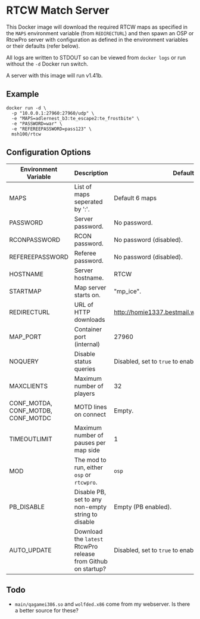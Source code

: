 RTCW Match Server
=================

This Docker image will download the required RTCW maps as specified in the
`MAPS` environment variable (from `REDIRECTURL`) and then spawn an OSP or
RtcwPro server with configuration as defined in the environment variables or
their defaults (refer below).

All logs are written to STDOUT so can be viewed from `docker logs` or run
without the `-d` Docker run switch.

A server with this image will run v1.41b.

Example
-------

```
docker run -d \
  -p "10.0.0.1:27960:27960/udp" \
  -e "MAPS=adlernest_b3:te_escape2:te_frostbite" \
  -e "PASSWORD=war" \
  -e "REFEREEPASSWORD=pass123" \
  msh100/rtcw
```

Configuration Options
---------------------

Environment Variable | Description                    | Defaults
-------------------- | ------------------------------ | ------------------------
MAPS                 | List of maps seperated by ':'. | Default 6 maps
PASSWORD             | Server password.               | No password.
RCONPASSWORD         | RCON password.                 | No password (disabled).
REFEREEPASSWORD      | Referee password.              | No password (disabled).
HOSTNAME             | Server hostname.               | RTCW
STARTMAP             | Map server starts on.          | "mp_ice".
REDIRECTURL          | URL of HTTP downloads          | http://homie1337.bestmail.ws/rtcw/rtcw%20maps
MAP_PORT             | Container port (internal)      | 27960
NOQUERY              | Disable status queries         | Disabled, set to `true` to enable.
MAXCLIENTS           | Maximum number of players      | 32
CONF_MOTDA, CONF_MOTDB, CONF_MOTDC | MOTD lines on connect | Empty.
TIMEOUTLIMIT         | Maximum number of pauses per map side | 1
MOD                  | The mod to run, either `osp` or `rtcwpro`. | `osp`
PB_DISABLE           | Disable PB, set to any non-empty string to disable | Empty (PB enabled).
AUTO_UPDATE          | Download the `latest` RtcwPro release from Github on startup? | Disabled, set to `true` to enable.


Todo
----

 - `main/qagamei386.so` and `wolfded.x86` come from my webserver. Is there a better source for these?
